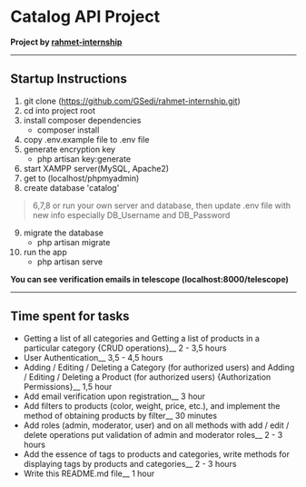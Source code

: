 # Catalog API Project

 **Project by [rahmet-internship](https://gitlab.com/snippets/1796165)**
***
## Startup Instructions

1. git clone (https://github.com/GSedi/rahmet-internship.git)
2. cd into project root
3. install composer dependencies
   - composer install
4. copy .env.example file to .env file
5. generate encryption key
   - php artisan key:generate
6. start XAMPP server(MySQL, Apache2) 
7. get to (localhost/phpmyadmin)
8. create database 'catalog'

> 6,7,8 or run your own server and database, 
>then update .env file with new info
>especially DB_Username and DB_Password

9. migrate the database
   - php artisan migrate
10. run the app
    - php artisan serve

**You can see verification emails in telescope (localhost:8000/telescope)**
***
## Time spent for tasks

- Getting a list of all categories and Getting a list of products in a particular category {CRUD operations}__
    2 - 3,5 hours
- User Authentication__
    3,5 - 4,5 hours
- Adding / Editing / Deleting a Category (for authorized users) and Adding / Editing / Deleting a Product (for authorized users) {Authorization Permissions}__
    1,5 hour
- Add email verification upon registration__
    3 hour
- Add filters to products (color, weight, price, etc.), and implement the method of obtaining products by filter__
    30 minutes
- Add roles (admin, moderator, user) and on all methods with add / edit / delete operations put validation of admin and moderator roles__
    2 - 3 hours
- Add the essence of tags to products and categories, write methods for displaying tags by products and categories__
    2 - 3 hours
- Write this README.md file__
    1 hour
